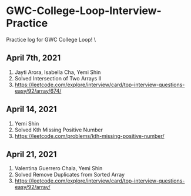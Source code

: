# GWC-College-Loop-Interview-Practice
Practice log for GWC College Loop! \

## April 7th, 2021
1. Jayti Arora, Isabella Cha, Yemi Shin
2. Solved Intersection of Two Arrays II
3. https://leetcode.com/explore/interview/card/top-interview-questions-easy/92/array/674/ 

## April 14, 2021
1. Yemi Shin
2. Solved Kth Missing Positive Number
3. https://leetcode.com/problems/kth-missing-positive-number/

## April 21, 2021
1. Valentina Guerrero Chala, Yemi Shin
2. Solved Remove Duplicates from Sorted Array
3. https://leetcode.com/explore/interview/card/top-interview-questions-easy/92/array/
